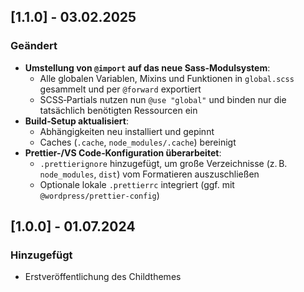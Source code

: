 ## [1.1.0] - 03.02.2025

### Geändert

- **Umstellung von `@import` auf das neue Sass‐Modulsystem**:
  - Alle globalen Variablen, Mixins und Funktionen in `global.scss` gesammelt und per `@forward` exportiert
  - SCSS‐Partials nutzen nun `@use "global"` und binden nur die tatsächlich benötigten Ressourcen ein
- **Build‐Setup aktualisiert**:
  - Abhängigkeiten neu installiert und gepinnt
  - Caches (`.cache`, `node_modules/.cache`) bereinigt
- **Prettier-/VS Code‐Konfiguration überarbeitet**:
  - `.prettierignore` hinzugefügt, um große Verzeichnisse (z. B. `node_modules`, `dist`) vom Formatieren auszuschließen
  - Optionale lokale `.prettierrc` integriert (ggf. mit `@wordpress/prettier-config`)

## [1.0.0] - 01.07.2024

### Hinzugefügt

- Erstveröffentlichung des Childthemes

